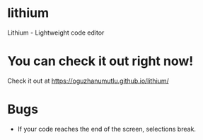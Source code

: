 # lithium

Lithium - Lightweight code editor

# You can check it out right now!

Check it out at https://oguzhanumutlu.github.io/lithium/

# Bugs

- If your code reaches the end of the screen, selections break.